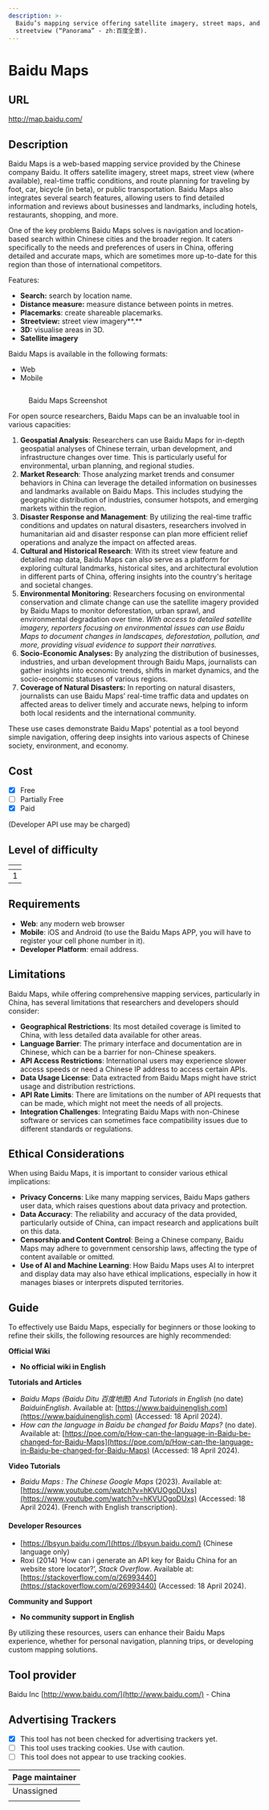 ```yaml
---
description: >-
  Baidu’s mapping service offering satellite imagery, street maps, and
  streetview (“Panorama” - zh:百度全景).
---
```


# Baidu Maps

## URL

http://map.baidu.com/

## Description

Baidu Maps is a web-based mapping service provided by the Chinese company Baidu. It offers satellite imagery, street maps, street view (where available), real-time traffic conditions, and route planning for traveling by foot, car, bicycle (in beta), or public transportation. Baidu Maps also integrates several search features, allowing users to find detailed information and reviews about businesses and landmarks, including hotels, restaurants, shopping, and more.

One of the key problems Baidu Maps solves is navigation and location-based search within Chinese cities and the broader region. It caters specifically to the needs and preferences of users in China, offering detailed and accurate maps, which are sometimes more up-to-date for this region than those of international competitors.

Features:

* **Search:** search by location name.
* **Distance measure:** measure distance between points in metres.
* **Placemarks**: create shareable placemarks.
* **Streetview:** street view imagery\*\*.\*\*
* **3D:** visualise areas in 3D.
* **Satellite imagery**

Baidu Maps is available in the following formats:

* Web
* Mobile

<figure><img src=".gitbook/assets/Screenshot%202024-04-18%20at%2011.39.48%E2%80%AFAM.png" alt=""><figcaption><p>Baidu Maps Screenshot</p></figcaption></figure>

For open source researchers, Baidu Maps can be an invaluable tool in various capacities:

1. **Geospatial Analysis**: Researchers can use Baidu Maps for in-depth geospatial analyses of Chinese terrain, urban development, and infrastructure changes over time. This is particularly useful for environmental, urban planning, and regional studies.
2. **Market Research**: Those analyzing market trends and consumer behaviors in China can leverage the detailed information on businesses and landmarks available on Baidu Maps. This includes studying the geographic distribution of industries, consumer hotspots, and emerging markets within the region.
3. **Disaster Response and Management**: By utilizing the real-time traffic conditions and updates on natural disasters, researchers involved in humanitarian aid and disaster response can plan more efficient relief operations and analyze the impact on affected areas.
4. **Cultural and Historical Research**: With its street view feature and detailed map data, Baidu Maps can also serve as a platform for exploring cultural landmarks, historical sites, and architectural evolution in different parts of China, offering insights into the country's heritage and societal changes.
5. **Environmental Monitoring**: Researchers focusing on environmental conservation and climate change can use the satellite imagery provided by Baidu Maps to monitor deforestation, urban sprawl, and environmental degradation over time. _With access to detailed satellite imagery, reporters focusing on environmental issues can use Baidu Maps to document changes in landscapes, deforestation, pollution, and more, providing visual evidence to support their narratives._
6. **Socio-Economic Analyses:** By analyzing the distribution of businesses, industries, and urban development through Baidu Maps, journalists can gather insights into economic trends, shifts in market dynamics, and the socio-economic statuses of various regions.
7. **Coverage of Natural Disasters:** In reporting on natural disasters, journalists can use Baidu Maps’ real-time traffic data and updates on affected areas to deliver timely and accurate news, helping to inform both local residents and the international community.

These use cases demonstrate Baidu Maps' potential as a tool beyond simple navigation, offering deep insights into various aspects of Chinese society, environment, and economy.

## Cost

* [x] Free
* [ ] Partially Free
* [x] Paid

(Developer API use may be charged)

## Level of difficulty

<table><thead><tr><th data-type="rating" data-max="5"></th></tr></thead><tbody><tr><td>1</td></tr></tbody></table>

## Requirements

* **Web**: any modern web browser
* **Mobile**: iOS and Android (to use the Baidu Maps APP, you will have to register your cell phone number in it).
* **Developer Platform**_:_ email address.

## Limitations

Baidu Maps, while offering comprehensive mapping services, particularly in China, has several limitations that researchers and developers should consider:

* **Geographical Restrictions**: Its most detailed coverage is limited to China, with less detailed data available for other areas.
* **Language Barrier**: The primary interface and documentation are in Chinese, which can be a barrier for non-Chinese speakers.
* **API Access Restrictions**: International users may experience slower access speeds or need a Chinese IP address to access certain APIs.
* **Data Usage License**: Data extracted from Baidu Maps might have strict usage and distribution restrictions.
* **API Rate Limits**: There are limitations on the number of API requests that can be made, which might not meet the needs of all projects.
* **Integration Challenges**: Integrating Baidu Maps with non-Chinese software or services can sometimes face compatibility issues due to different standards or regulations.

## Ethical Considerations

When using Baidu Maps, it is important to consider various ethical implications:

* **Privacy Concerns**: Like many mapping services, Baidu Maps gathers user data, which raises questions about data privacy and protection.
* **Data Accuracy**: The reliability and accuracy of the data provided, particularly outside of China, can impact research and applications built on this data.
* **Censorship and Content Control**: Being a Chinese company, Baidu Maps may adhere to government censorship laws, affecting the type of content available or omitted.
* **Use of AI and Machine Learning**: How Baidu Maps uses AI to interpret and display data may also have ethical implications, especially in how it manages biases or interprets disputed territories.

## Guide

To effectively use Baidu Maps, especially for beginners or those looking to refine their skills, the following resources are highly recommended:

**Official Wiki**

* **No official wiki in English**

**Tutorials and Articles**

* _Baidu Maps (Baidu Ditu 百度地图) And Tutorials in English_ (no date) _BaiduinEnglish_. Available at: [https://www.baiduinenglish.com](https://www.baiduinenglish.com) (Accessed: 18 April 2024).
* _How can the language in Baidu be changed for Baidu Maps?_ (no date). Available at: [https://poe.com/p/How-can-the-language-in-Baidu-be-changed-for-Baidu-Maps](https://poe.com/p/How-can-the-language-in-Baidu-be-changed-for-Baidu-Maps) (Accessed: 18 April 2024).

**Video Tutorials**

* _Baidu Maps : The Chinese Google Maps_ (2023). Available at: [https://www.youtube.com/watch?v=hKVUOgoDUxs](https://www.youtube.com/watch?v=hKVUOgoDUxs) (Accessed: 18 April 2024). (French with English transcription).

#### Developer Resources

* [https://lbsyun.baidu.com/](https://lbsyun.baidu.com/) (Chinese language only)
* Roxi (2014) ‘How can i generate an API key for Baidu China for an website store locator?’, _Stack Overflow_. Available at: [https://stackoverflow.com/q/26993440](https://stackoverflow.com/q/26993440) (Accessed: 18 April 2024).

**Community and Support**

* **No community support in English**

By utilizing these resources, users can enhance their Baidu Maps experience, whether for personal navigation, planning trips, or developing custom mapping solutions.

## Tool provider

Baidu Inc [http://www.baidu.com/](http://www.baidu.com/) - China

## Advertising Trackers

* [x] This tool has not been checked for advertising trackers yet.
* [ ] This tool uses tracking cookies. Use with caution.
* [ ] This tool does not appear to use tracking cookies.

| Page maintainer |
| --------------- |
| Unassigned      |
|                 |
